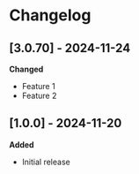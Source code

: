 # Changelog

## [3.0.70] - 2024-11-24
**Changed**
- Feature 1
- Feature 2

## [1.0.0] - 2024-11-20
**Added**
- Initial release

